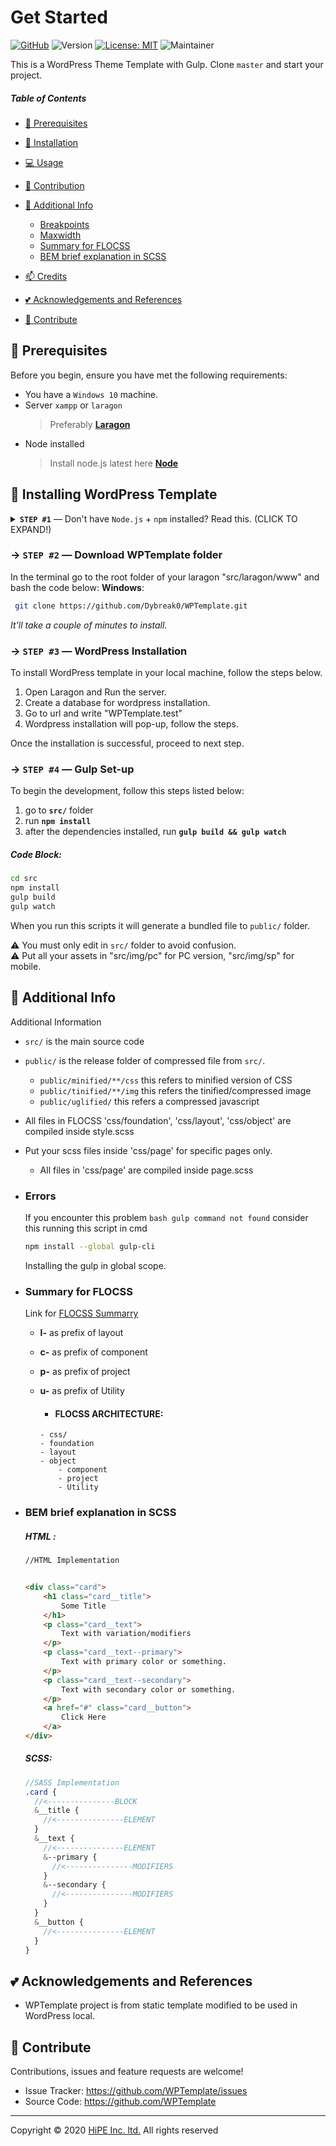 # Get Started

[![GitHub](https://img.shields.io/wordpress/v/akismet.svg?colorA=D14543&colorB=21759B&maxAge=2592000&style=flat&label=WordPress)](https://github.com/ahmadawais/WPGulp/)
![Version](https://img.shields.io/badge/version-v1.0.0-blue.svg) [![License: MIT](https://img.shields.io/badge/License-MIT-yellow.svg)](#) ![Maintainer](https://img.shields.io/badge/Maintainer-Jeremy%20James%20Sangutan-green.svg)

This is a WordPress Theme Template with Gulp. Clone `master` and start your project.

##### Table of Contents

- [:pushpin: Prerequisites](#Prerequisites)
- [:rocket: Installation](#Installation)
- [:computer: Usage](#Usage)
- [:memo: Contribution](#Contribution)
- [:paperclip: Additional Info](#Additional)

  - [Breakpoints](#Breakpoints)
  - [Maxwidth](#Maxwidth)
  - [Summary for FLOCSS](#FLOCSS)
  - [BEM brief explanation in SCSS](#BEM)

- [:mailbox: Credits](#Credits)
- [:two_hearts: Acknowledgements and References](#Acknowledgements)
- [:handshake: Contribute](#Contribute)

## <a name='Prerequisites'></a> :pushpin: Prerequisites

Before you begin, ensure you have met the following requirements:

- You have a `Windows 10` machine.
- Server `xampp` or `laragon`
  > Preferably [**Laragon**](https://laragon.org/download)
- Node installed 
  > Install node.js latest here [**Node**](https://nodejs.org/en/)
## <a name='Installing'></a> :rocket: Installing WordPress Template

<details>
 <summary><strong><code>STEP #1</code></strong> — Don't have <code>Node.js</code> + <code>npm</code> installed? Read this. (CLICK TO EXPAND!)</summary>

In case you are an absolute beginner to the world of `Node.js`, JavaScript, and `npm` packages — all you need to do is go to the Node's site [download + install](https://nodejs.org/en/download/) Node on your system. This will install both `Node.js` and `npm`, i.e., node package manager — the command line interface of Node.js.

You can verify the install by opening your terminal app and typing...

```sh
node -v
# Results into v9.11.2 — make sure you have Node >= 8 installed.

npm -v
# Results into 6.2.0 — make sure you have npm >= 5.3 installed.
```

</details>

### → `STEP #2` — Download WPTemplate folder

In the terminal go to the root folder of your laragon  "src/laragon/www" and bash the code below:
**Windows**:
```sh
 git clone https://github.com/Dybreak0/WPTemplate.git
```
_It'll take a couple of minutes to install._

### → `STEP #3` — WordPress Installation
To install WordPress template in your local machine, follow the steps below.
1. Open Laragon and Run the server.
2. Create a database for wordpress installation.
3. Go to url and write "WPTemplate.test"
4. Wordpress installation will pop-up, follow the steps.

Once the installation is successful, proceed to next step.

### → `STEP #4` — Gulp Set-up

To begin the development, follow this steps listed below:

1. go to **`src/`** folder
2. run **`npm install`**
3. after the dependencies installed, run **`gulp build && gulp watch`**
##### Code Block:

```sh
cd src
npm install
gulp build
gulp watch
```
When you run this scripts it will generate a bundled file to `public/` folder.

:warning: You must only edit in `src/` folder to avoid confusion. <br>
:warning: Put all your assets in "src/img/pc" for PC version, "src/img/sp" for mobile.

## <a name='Additional'></a> :paperclip: Additional Info

Additional Information

- `src/` is the main source code
- `public/` is the release folder of compressed file from `src/`.
  - `public/minified/**/css` this refers to minified version of CSS
  - `public/tinified/**/img` this refers the tinified/compressed image
  - `public/uglified/` this refers a compressed javascript <br>
 
- All files in FLOCSS 'css/foundation', 'css/layout', 'css/object' are compiled inside style.scss
- Put your scss files inside 'css/page' for specific pages only.
  - All files in 'css/page' are compiled inside page.scss
  
 
- ### <a name='Errors'></a>Errors

  If you encounter this problem `bash gulp command not found` consider this running this script in cmd

  ```sh
  npm install --global gulp-cli
  ```

  Installing the gulp in global scope.


- ### <a name='FLOCSS'></a> Summary for FLOCSS

  Link for [FLOCSS Summarry](https://titanwolf.org/Network/Articles/Article?AID=8651e5ed-bb84-446d-82a9-3d811109c133#gsc.tab=0)

  - **l-** as prefix of layout
  - **c-** as prefix of component
  - **p-** as prefix of project
  - **u-** as prefix of Utility

    - #### FLOCSS ARCHITECTURE:

    ```
    - css/
    - foundation
    - layout
    - object
        - component
        - project
        - Utility
    ```

- ### <a name='BEM'></a> BEM brief explanation in SCSS

  ##### HTML :

  ```HTML
  //HTML Implementation


  <div class="card">
      <h1 class="card__title">
          Some Title
      </h1>
      <p class="card__text">
          Text with variation/modifiers
      </p>
      <p class="card__text--primary">
          Text with primary color or something.
      </p>
      <p class="card__text--secondary">
          Text with secondary color or something.
      </p>
      <a href="#" class="card__button">
          Click Here
      </a>
  </div>

  ```

  ##### SCSS:

  ```scss
  //SASS Implementation
  .card {
    //<---------------BLOCK
    &__title {
      //<---------------ELEMENT
    }
    &__text {
      //<---------------ELEMENT
      &--primary {
        //<---------------MODIFIERS
      }
      &--secondary {
        //<---------------MODIFIERS
      }
    }
    &__button {
      //<---------------ELEMENT
    }
  }
  ```
## <a name='Acknowledgements'></a>:two_hearts: Acknowledgements and References

- WPTemplate project is from static template modified to be used in WordPress local.

## <a name='Contribute'></a> :handshake: Contribute

Contributions, issues and feature requests are welcome!

- Issue Tracker: https://github.com/WPTemplate/issues
- Source Code: https://github.com/WPTemplate

---

Copyright © 2020 [HiPE Inc. ltd.](https://bpoc.co.jp/) All rights reserved

